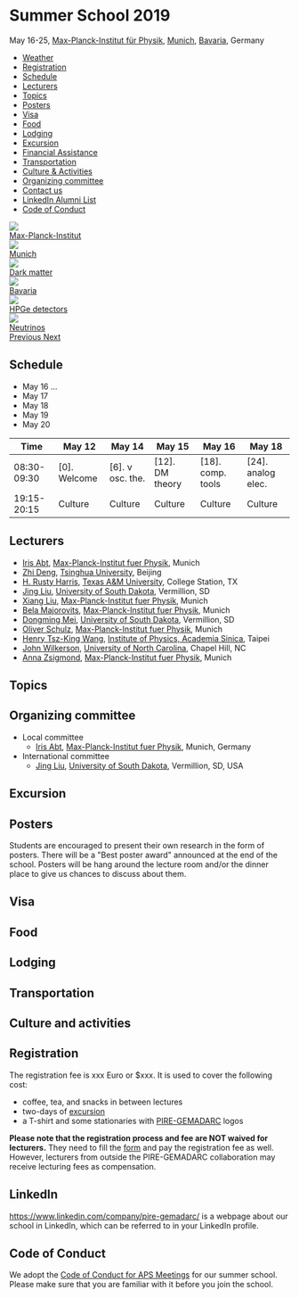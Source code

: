 # Summer School 2019

<div class="row">

<div class="col-md-6">
May 16-25, <a href="https://www.mpp.mpg.de/">Max-Planck-Institut für Physik</a>,
<a href="https://www.muenchen.de/int/en.html">Munich</a>,
<a href="https://en.wikipedia.org/wiki/Bavaria">Bavaria</a>, Germany
<ul>
<li><a href="https://weather.com/weather/tenday/l/Munich+Germany+GMXX0087:1:GM">Weather</a></li>
<li><a href="#registration">Registration</a></li>
<li><a href="#schedule">Schedule</a></li>
<li><a href="#lecturers">Lecturers</a></li>
<li><a href="#topics">Topics</a></li>
<li><a href="#posters">Posters</a></li>
<li><a href="#visa">Visa</a></li>
<li><a href="#food">Food</a></li>
<li><a href="#lodging">Lodging</a></li>
<li><a href="#excursion">Excursion</a></li>
<li><a href="#financial-assistance">Financial Assistance</a></li>
<li><a href="#transportation">Transportation</a></li>
<li><a href="#culture-and-activities">Culture & Activities</a></li>
<li><a href="#organizing-committee">Organizing committee</a></li>
<li><a href="mailto:jing.liu@usd.edu">Contact us</a></li>
<li><a href="#linkedin">LinkedIn Alumni List</a></li>
<li><a href="#code-of-conduct">Code of Conduct</a></li>
</ul>
</div>

<div id="science-carousel" class="carousel slide col-md-6" data-ride="carousel">

<div class="carousel-inner" role="listbox">
<div class="item active">
<img src="https://www.mpp.mpg.de/fileadmin/user_upload/Header-Bilder/Startseite_Header-Bilder/160513_2_Caldwell_v4.jpg">
<div class="carousel-caption">
<a class="btn btn-lg btn-primary" href="#underground-laboratories" role="button">Max-Planck-Institut</a>
</div>
</div>

<div class="item">
<img src="https://cdn.muenchen-p.de/.imaging/stk/responsive/image980/dms/homepages-2016/herbstpanorama-hp/document/herbstpanorama-hp.jpg">
<div class="carousel-caption">
<a class="btn btn-lg btn-primary" href="#lodging" role="button">Munich</a>
</div>
</div>

<div class="item">
<img src="https://upload.wikimedia.org/wikipedia/commons/thumb/3/31/COSMOS_3D_dark_matter_map.png/1024px-COSMOS_3D_dark_matter_map.png">
<div class="carousel-caption">
<a class="btn btn-lg btn-primary" href="#dark-matter" role="button">Dark matter</a>
</div>
</div>

<div class="item">
<img src="https://upload.wikimedia.org/wikipedia/commons/thumb/0/0d/%C3%9Cber_dem_Spitzsteinhaus_%283650068382%29.jpg/1280px-%C3%9Cber_dem_Spitzsteinhaus_%283650068382%29.jpg">
<div class="carousel-caption">
<a class="btn btn-lg btn-primary" href="#food" role="button">Bavaria</a>
</div>
</div>

<div class="item">
<img src="https://drive.google.com/uc?id=0BwM7XYhFgK7oMmZNb2dnQ0xHWXM">
<div class="carousel-caption">
<a class="btn btn-lg btn-primary" href="#germanium-detector-technologies" role="button">HPGe detectors</a>
</div>
</div>

<div class="item">
<img src="https://www.symmetrymagazine.org/sites/default/files/styles/2015_hero/public/images/standard/FINAL_neutrinos_header_sized.jpg?itok=ZDqZNm5W">
<div class="carousel-caption">
<a class="btn btn-lg btn-primary" href="#neutrino-physics" role="button">Neutrinos</a>
</div>
</div>
</div><!--carousel-inner-->

<a class="left carousel-control" href="#science-carousel" role="button" data-slide="prev">
<span class="glyphicon glyphicon-chevron-left" aria-hidden="true"></span>
<span class="sr-only">Previous</span>
</a>

<a class="right carousel-control" href="#science-carousel" role="button" data-slide="next">
<span class="glyphicon glyphicon-chevron-right" aria-hidden="true"></span>
<span class="sr-only">Next</span>
</a>

</div><!-- carousel slide -->

</div><!-- row -->

## Schedule

- May 16 ...
- May 17
- May 18
- May 19
- May 20


| Time        | May 12              | May 14              | May 15             | May 16            | May 18               |
|-------------|----------------------|----------------------|---------------------|--------------------|-----------------------|
| 08:30-09:30 | [0]. Welcome         | [6]. ν osc. the.     | [12]. DM theory     | [18]. comp. tools  | [24]. analog elec.    |
| 19:15-20:15 | Culture              | Culture              | Culture             | Culture            | Culture               |

## Lecturers

- [Iris Abt][Iris], [Max-Planck-Institut fuer Physik][MPI], Munich
- [Zhi Deng][Deng], [Tsinghua University][Tsinghua], Beijing
- [H. Rusty Harris][Rusty], [Texas A&M University][TAMU], College Station, TX
- [Jing Liu][Jing], [University of South Dakota][USD], Vermillion, SD
- [Xiang Liu][Iris], [Max-Planck-Institut fuer Physik][MPI], Munich
- [Bela Majorovits][Bela], [Max-Planck-Institut fuer Physik][MPI], Munich
- [Dongming Mei][Dongming], [University of South Dakota][USD], Vermillion, SD
- [Oliver Schulz][Bela], [Max-Planck-Institut fuer Physik][MPI], Munich
- [Henry Tsz-King Wang][Henry], [Institute of Physics, Academia Sinica][IOP], Taipei
- [John Wilkerson][John], [University of North Carolina][UNC], Chapel Hill, NC
- [Anna Zsigmond][Bela], [Max-Planck-Institut fuer Physik][MPI], Munich

## Topics


## Organizing committee

- Local committee
  - [Iris Abt][Iris], [Max-Planck-Institut fuer Physik][MPI], Munich, Germany
- International committee
  - [Jing Liu][Jing], [University of South Dakota][USD], Vermillion, SD, USA

## Excursion

## Posters

Students are encouraged to present their own research in the form of posters. There will be a "Best poster award" announced at the end of the school. Posters will be hang around the lecture room and/or the dinner place to give us chances to discuss about them.

## Visa

## Food

## Lodging

## Transportation

## Culture and activities

## Registration

The registration fee is xxx Euro or \$xxx. It is used to cover the following cost:

- coffee, tea, and snacks in between lectures
- two-days of [excursion](#excursion)
- a T-shirt and some stationaries with [PIRE-GEMADARC](http://pire.gemadarc.org/) logos

**Please note that the registration process and fee are NOT waived for lecturers.** They need to fill the [form](https://goo.gl/forms/sigaTVyrv6bzLL9g1) and pay the registration fee as well. However, lecturers from outside the PIRE-GEMADARC collaboration may receive lecturing fees as compensation.

## LinkedIn

<https://www.linkedin.com/company/pire-gemadarc/> is a webpage about our school in LinkedIn, which can be referred to in your LinkedIn profile.

## Code of Conduct

We adopt the [Code of Conduct for APS Meetings](http://www.china-embassy.org/eng/zmzlljs/t84229.htm) for our summer school. Please make sure that you are familiar with it before you join the school.

[Tsinghua]: http://www.tsinghua.edu.cn/publish/newthuen/
[USD]: http://www.usd.edu
[MPI]: https://www.mpp.mpg.de/en/
[Iris]:https://www.mpp.mpg.de/en/research/new-technologies/gedet-development-of-germanium-detectors/
[Deng]: http://www.engineeringphysics.tsinghua.edu.cn/publish/epen/1733/2010/20101211163730097209304/20101211163730097209304_.html
[Jing]: http://www.usd.edu/faculty-and-staff/Jing-Liu
[Dongming]: http://www.usd.edu/faculty-and-staff/Dongming-Mei
[Wenqin]: http://www.usd.edu/faculty-and-staff/Wenqin-Xu
[Joel]: http://www.usd.edu/faculty-and-staff/Joel-Sander
[Guojian]: http://www.usd.edu/faculty-and-staff/Guojian-Wang
[Bela]: https://www.mpp.mpg.de/en/research/astroparticle-physics-and-cosmology/gerda-detector-neutrino-physics/
[John]: https://users.physics.unc.edu/~jfw/
[UNC]: http://www.unc.edu/
[Rusty]: https://engineering.tamu.edu/electrical/people/rharris
[TAMU]: http://www.tamu.edu/
[IOP]: http://www.phys.sinica.edu.tw/index_en.php
[Henry]: http://www.phys.sinica.edu.tw/~htwong/
[CJPL]: https://en.wikipedia.org/wiki/China_Jinping_Underground_Laboratory
